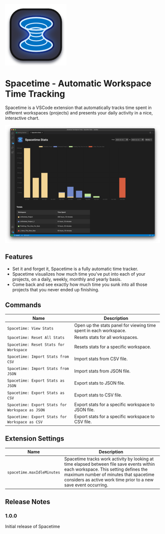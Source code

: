 ![Spacetime Logo](https://raw.githubusercontent.com/JoelBesada/spacetime/master/assets/Logo.png)

# Spacetime - Automatic Workspace Time Tracking

Spacetime is a VSCode extension that automatically tracks time spent in different workspaces (projects) and presents your daily activity in a nice, interactive chart.

![Spacetime Screenshot](https://raw.githubusercontent.com/JoelBesada/spacetime/master/assets/Screenshot.png)

## Features

- Set it and forget it, Spacetime is a fully automatic time tracker.
- Spacetime visualizes how much time you've put into each of your projects, on a daily, weekly, monthly and yearly basis.
- Come back and see exactly how much time you sunk into all those projects that you never ended up finishing.

## Commands

| Name                                            | Description                                                       |
| ----------------------------------------------- | ----------------------------------------------------------------- |
| `Spacetime: View Stats`                         | Open up the stats panel for viewing time spent in each workspace. |
| `Spacetime: Reset All Stats`                    | Resets stats for all workspaces.                                  |
| `Spacetime: Reset Stats for Workspace`          | Resets stats for a specific workspace.                            |
| `Spacetime: Import Stats from CSV`              | Import stats from CSV file.                                       |
| `Spacetime: Import Stats from JSON`             | Import stats from JSON file.                                      |
| `Spacetime: Export Stats as JSON`               | Export stats to JSON file.                                        |
| `Spacetime: Export Stats as CSV`                | Export stats to CSV file.                                         |
| `Spacetime: Export Stats for Workspace as JSON` | Export stats for a specific workspace to JSON file.               |
| `Spacetime: Export Stats for Workspace as CSV`  | Export stats for a specific workspace to CSV file.                |

## Extension Settings

| Name                       | Description                                                                                                                                                                                                                                    |
| -------------------------- | ---------------------------------------------------------------------------------------------------------------------------------------------------------------------------------------------------------------------------------------------- |
| `spacetime.maxIdleMinutes` | Spacetime tracks work activity by looking at time elapsed between file save events within each workspace. This setting defines the maximum number of minutes that spacetime considers as active work time prior to a new save event occurring. |

## Release Notes

### 1.0.0

Initial release of Spacetime
